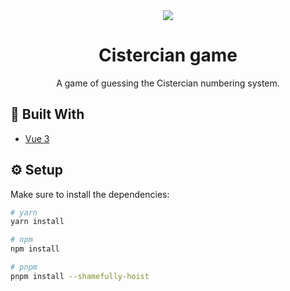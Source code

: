 <div align="center">
  <img src="https://github.com/MatijaNovosel/throw-dice/assets/36193643/36953ed2-2398-4950-8de1-1e52b2122cb5" />
</div>

<h1 align=center>Cistercian game</h1>
<p align=center>
  A game of guessing the Cistercian numbering system.
</p>

## 🔨 Built With

- [Vue 3](https://vuejs.org/)

## ⚙️ Setup

Make sure to install the dependencies:

```bash
# yarn
yarn install

# npm
npm install

# pnpm
pnpm install --shamefully-hoist
```
